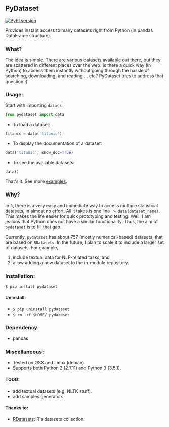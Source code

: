 ## PyDataset
 [![PyPI version](https://badge.fury.io/py/pydataset.svg)](http://badge.fury.io/py/pydataset)

Provides instant access to many datasets right from Python (in pandas DataFrame structure).

### What?

The idea is simple. There are various datasets available out there, but they are scattered in different places over the web.
Is there a quick way (in Python) to access them instantly without going through the hassle of searching, downloading, and reading ... etc?
PyDataset tries to address that question :)


### Usage:

Start with importing `data()`:
```python
from pydataset import data
```
- To load a dataset:
```python
titanic = data('titanic')
```
- To display the documentation of a dataset:
```python
data('titanic', show_doc=True)
```
- To see the available datasets:
```python
data()
```

That's it.
See more [examples](examples.ipynb).


### Why?

In `R`, there is a very easy and immediate way to access multiple statistical datasets,
in almost no effort. All it takes is one line ` > data(dataset_name)`.
This makes the life easier for quick prototyping and testing.
Well, I am jealous that Python does not have a similar functionality.
Thus, the aim of `pydataset` is to fill that gap.

Currently, `pydataset` has about 757 (mostly numerical-based) datasets, that are based on `RDatasets`.
In the future, I plan to scale it to include a larger set of datasets.
For example,
1) include textual data for NLP-related tasks, and
2) allow adding a new dataset to the in-module repository.


### Installation:

`$ pip install pydataset`

#### Uninstall:

- `$ pip uninstall pydataset`
- `$ rm -rf $HOME/.pydataset`


### Dependency:
- pandas

### Miscellaneous:

- Tested on OSX and Linux (debian).
- Supports both Python 2 (2.7.11) and Python 3 (3.5.1).


#### TODO:
- add textual datasets (e.g. NLTK stuff).
- add samples generators.


#### Thanks to:

- [RDatasets](https://github.com/vincentarelbundock/Rdatasets): R's datasets collection.  
